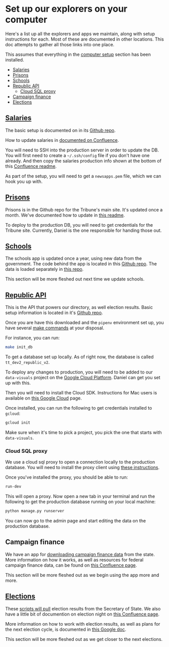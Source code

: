 # Set up our explorers on your computer

Here's a list up all the explorers and apps we maintain, along with setup instructions for each. Most of these are documented in other locations. This doc attempts to gather all those links into one place.

This assumes that everything in the [computer setup](computer-setup.md) section has been installed.

<!-- START doctoc generated TOC please keep comment here to allow auto update -->
<!-- DON'T EDIT THIS SECTION, INSTEAD RE-RUN doctoc TO UPDATE -->


- [Salaries](#salaries)
- [Prisons](#prisons)
- [Schools](#schools)
- [Republic API](#republic-api)
  - [Cloud SQL proxy](#cloud-sql-proxy)
- [Campaign finance](#campaign-finance)
- [Elections](#elections)

<!-- END doctoc generated TOC please keep comment here to allow auto update -->

## [Salaries](https://salaries.texastribune.org/)

The basic setup is documented on in its [Github repo](https://github.com/texastribune/salaries.texastribune.org).

How to update salaries in [documented on Confluence](https://wiki.texastribune.org/pages/viewpage.action?pageId=12420703).

You will need to SSH into the production server in order to update the DB. You will first need to create a `~/.ssh/config` file if you don't have one already. And then copy the salaries production info shown at the bottom of this [Confluence readme](https://wiki.texastribune.org/display/TECH/AWS+hosts0).

As part of the setup, you will need to get a `newsapps.pem` file, which we can hook you up with.

## [Prisons](https://www.texastribune.org/library/data/texas-prisons/)

Prisons is in the Github repo for the Tribune's main site. It's updated once a month. We've documented how to update in [this readme](https://github.com/texastribune/texastribune/tree/master/snollygoster/dataapps/prisons/scripts).

To deploy to the production DB, you will need to get credentials for the Tribune site. Currently, Daniel is the one responsible for handing those out.

## [Schools](https://schools.texastribune.org/)

The schools app is updated once a year, using new data from the government. The code behind the app is located in this [Github repo](https://github.com/texastribune/scuole). The data is loaded separately in [this repo](https://github.com/texastribune/scuole-data/).

This section will be more fleshed out next time we update schools.

## [Republic API](https://republic.texastribune.org/api/v1/)

This is the API that powers our directory, as well election results. Basic setup information is located in it's [Github repo](https://github.com/texastribune/republic).

Once you are have this downloaded and the `pipenv` environment set up, you have several [make commands](https://github.com/texastribune/republic/blob/master/Makefile) at your disposal.

For instance, you can run:

```sh
make init_db
```

To get a database set up locally. As of right now, the database is called `tt_dev2_republic_v2`.

To deploy any changes to production, you will need to be added to our `data-visuals` project on the [Google Cloud Platform](https://console.cloud.google.com/home/dashboard?project=data-visuals-161818). Daniel can get you set up with this.

Then you will need to install the Cloud SDK. Instructions for Mac users is available on [this Google Cloud](https://cloud.google.com/sdk/docs/quickstart-macos) page.

Once installed, you can run the following to get credentials installed to `gcloud`:

```sh
gcloud init
```

Make sure when it's time to pick a project, you pick the one that starts with `data-visuals`.

### Cloud SQL proxy

We use a cloud sql proxy to open a connection locally to the production database. You will need to install the proxy client using [these instructions](https://cloud.google.com/sql/docs/postgres/quickstart-proxy-test).

Once you've installed the proxy, you should be able to run:

```sh
run-dev
```

This will open a proxy. Now open a new tab in your terminal and run the following to get the production database running on your local machine:

```sh
python manage.py runserver
```

You can now go to the admin page and start editing the data on the production database.

## Campaign finance

We have an app for [downloading campaign finance data](https://github.com/texastribune/campaign-finance-viewer) from the state. More information on how it works, as well as resources for federal campaign finance data, can be found on [this Confluence page](https://wiki.texastribune.org/display/APPS/Ryan's+Brain#Ryan'sBrain-CampaignFinance).

This section will be more fleshed out as we begin using the app more and more.

## [Elections](https://apps.texastribune.org/elections/2018/texas-midterm-election-results)

These [scripts will pull](https://github.com/texastribune/sos-collector) election results from the Secretary of State. We also have a little bit of documention on election night on [this Confluence page](https://wiki.texastribune.org/display/APPS/Ryan's+Brain#Ryan'sBrain-ElectionNight).

More information on how to work with election results, as well as plans for the next election cycle, is documented in [this Google doc](https://docs.google.com/document/d/1UaUfQKH01QucTewv2p9fuQRx6JCO90PGaik91JilMZM/edit#heading=h.x2ziamsevlx).

This section will be more fleshed out as we get closer to the next elections.


